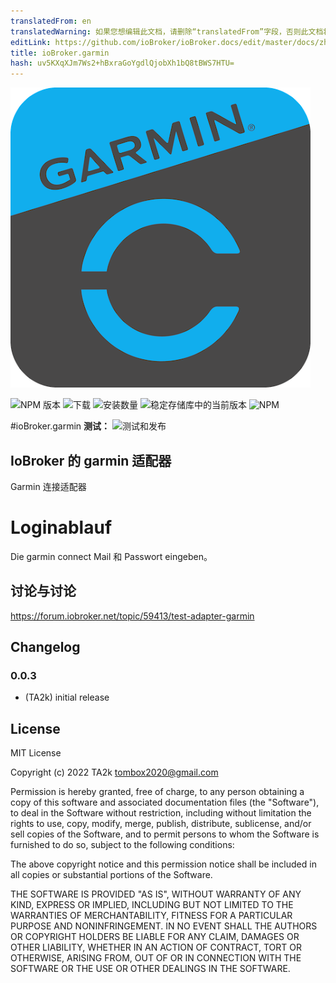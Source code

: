 ```yaml
---
translatedFrom: en
translatedWarning: 如果您想编辑此文档，请删除“translatedFrom”字段，否则此文档将再次自动翻译
editLink: https://github.com/ioBroker/ioBroker.docs/edit/master/docs/zh-cn/adapterref/iobroker.garmin/README.md
title: ioBroker.garmin
hash: uv5KXqXJm7Ws2+hBxraGoYgdlQjobXh1bQ8tBWS7HTU=
---
```

![标识](../../../en/adapterref/iobroker.garmin/admin/garmin.png)

![NPM 版本](https://img.shields.io/npm/v/iobroker.garmin.svg)
![下载](https://img.shields.io/npm/dm/iobroker.garmin.svg)
![安装数量](https://iobroker.live/badges/garmin-installed.svg)
![稳定存储库中的当前版本](https://iobroker.live/badges/garmin-stable.svg)
![NPM](https://nodei.co/npm/iobroker.garmin.png?downloads=true)

#ioBroker.garmin
**测试：** ![测试和发布](https://github.com/TA2k/ioBroker.garmin/workflows/Test%20and%20Release/badge.svg)

## IoBroker 的 garmin 适配器
Garmin 连接适配器

# Loginablauf
Die garmin connect Mail 和 Passwort eingeben。

## 讨论与讨论
<https://forum.iobroker.net/topic/59413/test-adapter-garmin>

## Changelog

### 0.0.3

- (TA2k) initial release

## License

MIT License

Copyright (c) 2022 TA2k <tombox2020@gmail.com>

Permission is hereby granted, free of charge, to any person obtaining a copy
of this software and associated documentation files (the "Software"), to deal
in the Software without restriction, including without limitation the rights
to use, copy, modify, merge, publish, distribute, sublicense, and/or sell
copies of the Software, and to permit persons to whom the Software is
furnished to do so, subject to the following conditions:

The above copyright notice and this permission notice shall be included in all
copies or substantial portions of the Software.

THE SOFTWARE IS PROVIDED "AS IS", WITHOUT WARRANTY OF ANY KIND, EXPRESS OR
IMPLIED, INCLUDING BUT NOT LIMITED TO THE WARRANTIES OF MERCHANTABILITY,
FITNESS FOR A PARTICULAR PURPOSE AND NONINFRINGEMENT. IN NO EVENT SHALL THE
AUTHORS OR COPYRIGHT HOLDERS BE LIABLE FOR ANY CLAIM, DAMAGES OR OTHER
LIABILITY, WHETHER IN AN ACTION OF CONTRACT, TORT OR OTHERWISE, ARISING FROM,
OUT OF OR IN CONNECTION WITH THE SOFTWARE OR THE USE OR OTHER DEALINGS IN THE
SOFTWARE.